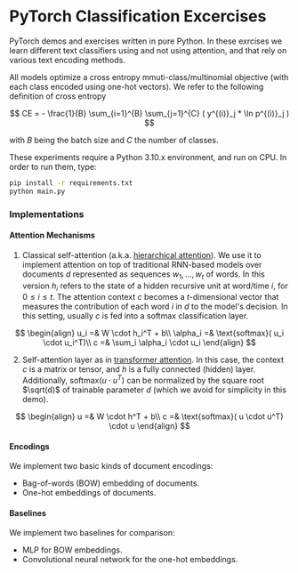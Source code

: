 # PyTorch Classification Excercises

PyTorch demos and exercises written in pure Python. In these exrcises
we learn different text classifiers using and not using attention, and that
rely on various text encoding methods.

All models optimize a cross entropy mmuti-class/multinomial objective
(with each class encoded using one-hot vectors). We refer to the following definition
of cross entropy

$$
CE = - \frac{1}{B} \sum_{i=1}^{B} \sum_{j=1}^{C} ( y^{(i)}_j * \ln p^{(i)}_j )
$$

with $B$ being the batch size and $C$ the number of classes.

These experiments require a Python 3.10.x environment, and run on CPU. In order to run them, type:

```bash
pip install -r requirements.txt
python main.py
```

### Implementations

#### Attention Mechanisms

1) Classical self-attention (a.k.a. [hierarchical attention](https://aclanthology.org/N16-1174/)).
   We use it to implement attention on top of traditional RNN-based models over
   documents $d$ represented as sequences $w_1,\dots,w_t$ of words.
   In this version $h_i$ refers to
   the state of a hidden recursive unit at word/time $i$, for $0 \leq i \leq t$.
   The attention context $c$ becomes a $t$-dimensional vector that measures the contribution of
   each word $i$ in $d$ to the model's decision. In this setting, usually $c$ is fed into
   a softmax classification layer.

  $$
  \begin{align}
  u_i =& W \cdot h_i^T + b\\
  \alpha_i =& \text{softmax}( u_i \cdot u_i^T)\\
  c =& \sum_i \alpha_i \cdot u_i  
  \end{align}
  $$

2) Self-attention layer as in [transformer attention](https://arxiv.org/pdf/1706.03762). In this case, the context $c$ is a matrix or tensor,
and $h$ is a fully connected (hidden) layer. Additionally, $\text{softmax}( u \cdot u^T)$ can be normalized by the square root $\sqrt(d)$ of
trainable parameter $d$ (which we avoid for simplicity in this demo).
  
  $$
  \begin{align}
  u =& W \cdot h^T + b\\
  c =& \text{softmax}( u \cdot u^T) \cdot u
  \end{align}
  $$

#### Encodings

We implement two basic kinds of document encodings:
- Bag-of-words (BOW) embedding of documents.
- One-hot embeddings of documents.

#### Baselines

We implement two baselines for comparison:
- MLP for BOW embeddings.
- Convolutional neural network for the one-hot embeddings.
